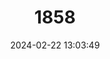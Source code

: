 ---
title: "1858"
category: "Aphaostracon pycnus"
draft: false
date: 2024-02-22 13:03:49
languages:
  English: ["Dense Hydrobe"]
---